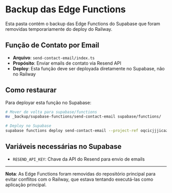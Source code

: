 # Backup das Edge Functions

Esta pasta contém o backup das Edge Functions do Supabase que foram removidas temporariamente do deploy do Railway.

## Função de Contato por Email

- **Arquivo**: `send-contact-email/index.ts`
- **Propósito**: Enviar emails de contato via Resend API
- **Deploy**: Esta função deve ser deployada diretamente no Supabase, não no Railway

## Como restaurar

Para deployar esta função no Supabase:

```bash
# Mover de volta para supabase/functions
mv _backup/supabase-functions/send-contact-email supabase/functions/

# Deploy no Supabase
supabase functions deploy send-contact-email --project-ref oqcicjjjicazrfgdgynl
```

## Variáveis necessárias no Supabase

- `RESEND_API_KEY`: Chave da API do Resend para envio de emails

---
**Nota**: As Edge Functions foram removidas do repositório principal para evitar conflitos com o Railway, que estava tentando executá-las como aplicação principal.
